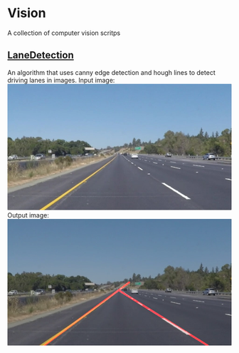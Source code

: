 # Vision
A collection of computer vision scritps

## [LaneDetection](/LaneDetection)
An algorithm that uses canny edge detection and hough lines to detect driving lanes in images.
Input image: 
![alt text](https://github.com/TobiasThrom/Vision/blob/master/LaneDetection/input/solidYellowLeft.jpg "Input image")
Output image: 
![alt text](https://github.com/TobiasThrom/Vision/blob/master/LaneDetection/output/lines-solidYellowLeft.jpg "Output image")